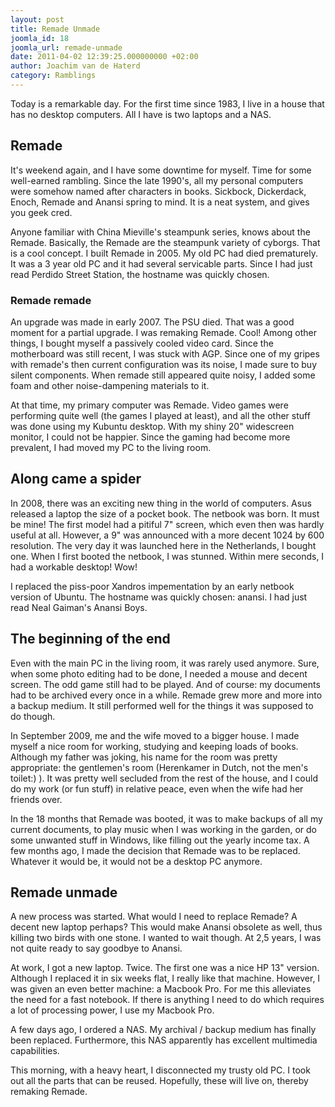 ```yaml
---
layout: post
title: Remade Unmade
joomla_id: 18
joomla_url: remade-unmade
date: 2011-04-02 12:39:25.000000000 +02:00
author: Joachim van de Haterd
category: Ramblings
---
```

Today is a remarkable day. For the first time since 1983, I live in a house that has no desktop computers. All I have is two laptops and a NAS.

## Remade

It's weekend again, and I have some downtime for myself. Time for some well-earned rambling. Since the late 1990's, all my personal computers were somehow named after characters in books. Sickbock, Dickerdack, Enoch, Remade and Anansi spring to mind. It is a neat system, and gives you geek cred.

Anyone familiar with China Mieville's steampunk series, knows about the Remade. Basically, the Remade are the steampunk variety of cyborgs. That is a cool concept. I built Remade in 2005. My old PC had died prematurely. It was a 3 year old PC and it had several servicable parts. Since I had just read Perdido Street Station, the hostname was quickly chosen.

### Remade remade

An upgrade was made in early 2007. The PSU died. That was a good moment for a partial upgrade. I was remaking Remade. Cool! Among other things, I bought myself a passively cooled video card. Since the motherboard was still recent, I was stuck with AGP. Since one of my gripes with remade's then current configuration was its noise, I made sure to buy silent components. When remade still appeared quite noisy, I added some foam and other noise-dampening materials to it.

At that time, my primary computer was Remade. Video games were performing quite well (the games I played at least), and all the other stuff was done using my Kubuntu desktop. With my shiny 20" widescreen monitor, I could not be happier. Since the gaming had become more prevalent, I had moved my PC to the living room.

## Along came a spider

In 2008, there was an exciting new thing in the world of computers. Asus released a laptop the size of a pocket book. The netbook was born. It must be mine! The first model had a pitiful 7" screen, which even then was hardly useful at all. However, a 9" was announced with a more decent 1024 by 600 resolution. The very day it was launched here in the Netherlands, I bought one. When I first booted the netbook, I was stunned. Within mere seconds, I had a workable desktop! Wow!

I replaced the piss-poor Xandros impementation by an early netbook version of Ubuntu. The hostname was quickly chosen: anansi. I had just read Neal Gaiman's Anansi Boys.

## The beginning of the end

Even with the main PC in the living room, it was rarely used anymore. Sure, when some photo editing had to be done, I needed a mouse and decent screen. The odd game still had to be played. And of course: my documents had to be archived every once in a while. Remade grew more and more into a backup medium. It still performed well for the things it was supposed to do though.

In September 2009, me and the wife moved to a bigger house. I made myself a nice room for working, studying and keeping loads of books. Although my father was joking, his name for the room was pretty appropriate: the gentlemen's room (Herenkamer in Dutch, not the men's toilet:) ). It was pretty well secluded from the rest of the house, and I could do my work (or fun stuff) in relative peace, even when the wife had her friends over.

In the 18 months that Remade was booted, it was to make backups of all my current documents, to play music when I was working in the garden, or do some unwanted stuff in Windows, like filling out the yearly income tax. A few months ago, I made the decision that Remade was to be replaced. Whatever it would be, it would not be a desktop PC anymore.

## Remade unmade

A new process was started. What would I need to replace Remade? A decent new laptop perhaps? This would make Anansi obsolete as well, thus killing two birds with one stone. I wanted to wait though. At 2,5 years, I was not quite ready to say goodbye to Anansi.

At work, I got a new laptop. Twice. The first one was a nice HP 13" version. Although I replaced it in six weeks flat, I really like that machine. However, I was given an even better machine: a Macbook Pro. For me this alleviates the need for a fast notebook. If there is anything I need to do which requires a lot of processing power, I use my Macbook Pro.

A few days ago, I ordered a NAS. My archival / backup medium has finally been replaced. Furthermore, this NAS apparently has excellent multimedia capabilities.

This morning, with a heavy heart, I disconnected my trusty old PC. I took out all the parts that can be reused. Hopefully, these will live on, thereby remaking Remade.
